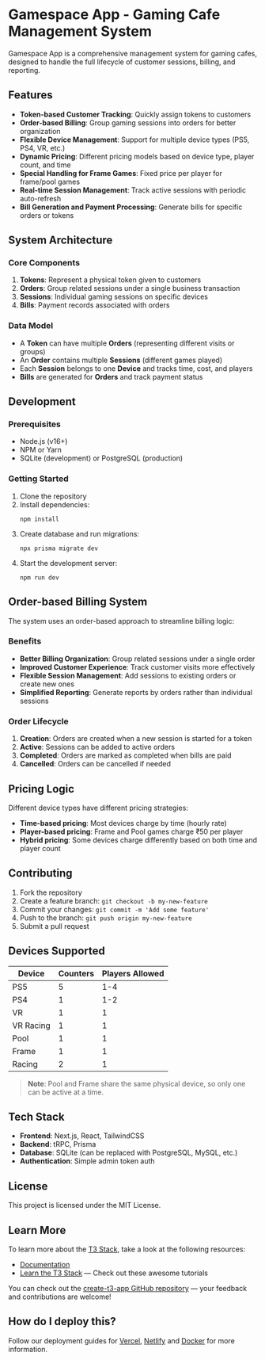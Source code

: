# Gamespace App - Gaming Cafe Management System

Gamespace App is a comprehensive management system for gaming cafes, designed to handle the full lifecycle of customer sessions, billing, and reporting.

## Features

- **Token-based Customer Tracking**: Quickly assign tokens to customers
- **Order-based Billing**: Group gaming sessions into orders for better organization
- **Flexible Device Management**: Support for multiple device types (PS5, PS4, VR, etc.)
- **Dynamic Pricing**: Different pricing models based on device type, player count, and time
- **Special Handling for Frame Games**: Fixed price per player for frame/pool games
- **Real-time Session Management**: Track active sessions with periodic auto-refresh
- **Bill Generation and Payment Processing**: Generate bills for specific orders or tokens

## System Architecture

### Core Components

1. **Tokens**: Represent a physical token given to customers
2. **Orders**: Group related sessions under a single business transaction
3. **Sessions**: Individual gaming sessions on specific devices
4. **Bills**: Payment records associated with orders

### Data Model

- A **Token** can have multiple **Orders** (representing different visits or groups)
- An **Order** contains multiple **Sessions** (different games played)
- Each **Session** belongs to one **Device** and tracks time, cost, and players
- **Bills** are generated for **Orders** and track payment status

## Development

### Prerequisites

- Node.js (v16+)
- NPM or Yarn
- SQLite (development) or PostgreSQL (production)

### Getting Started

1. Clone the repository
2. Install dependencies:
   ```
   npm install
   ```
3. Create database and run migrations:
   ```
   npx prisma migrate dev
   ```
4. Start the development server:
   ```
   npm run dev
   ```

## Order-based Billing System

The system uses an order-based approach to streamline billing logic:

### Benefits

- **Better Billing Organization**: Group related sessions under a single order
- **Improved Customer Experience**: Track customer visits more effectively
- **Flexible Session Management**: Add sessions to existing orders or create new ones
- **Simplified Reporting**: Generate reports by orders rather than individual sessions

### Order Lifecycle

1. **Creation**: Orders are created when a new session is started for a token
2. **Active**: Sessions can be added to active orders
3. **Completed**: Orders are marked as completed when bills are paid
4. **Cancelled**: Orders can be cancelled if needed

## Pricing Logic

Different device types have different pricing strategies:

- **Time-based pricing**: Most devices charge by time (hourly rate)
- **Player-based pricing**: Frame and Pool games charge ₹50 per player
- **Hybrid pricing**: Some devices charge differently based on both time and player count

## Contributing

1. Fork the repository
2. Create a feature branch: `git checkout -b my-new-feature`
3. Commit your changes: `git commit -m 'Add some feature'`
4. Push to the branch: `git push origin my-new-feature`
5. Submit a pull request

## Devices Supported

| Device | Counters | Players Allowed |
|--------|----------|----------------|
| PS5 | 5 | 1-4 |
| PS4 | 1 | 1-2 |
| VR | 1 | 1 |
| VR Racing | 1 | 1 |
| Pool | 1 | 1 |
| Frame | 1 | 1 |
| Racing | 2 | 1 |

> **Note**: Pool and Frame share the same physical device, so only one can be active at a time.

## Tech Stack

- **Frontend**: Next.js, React, TailwindCSS
- **Backend**: tRPC, Prisma
- **Database**: SQLite (can be replaced with PostgreSQL, MySQL, etc.)
- **Authentication**: Simple admin token auth

## License

This project is licensed under the MIT License.

## Learn More

To learn more about the [T3 Stack](https://create.t3.gg/), take a look at the following resources:

- [Documentation](https://create.t3.gg/)
- [Learn the T3 Stack](https://create.t3.gg/en/faq#what-learning-resources-are-currently-available) — Check out these awesome tutorials

You can check out the [create-t3-app GitHub repository](https://github.com/t3-oss/create-t3-app) — your feedback and contributions are welcome!

## How do I deploy this?

Follow our deployment guides for [Vercel](https://create.t3.gg/en/deployment/vercel), [Netlify](https://create.t3.gg/en/deployment/netlify) and [Docker](https://create.t3.gg/en/deployment/docker) for more information.



